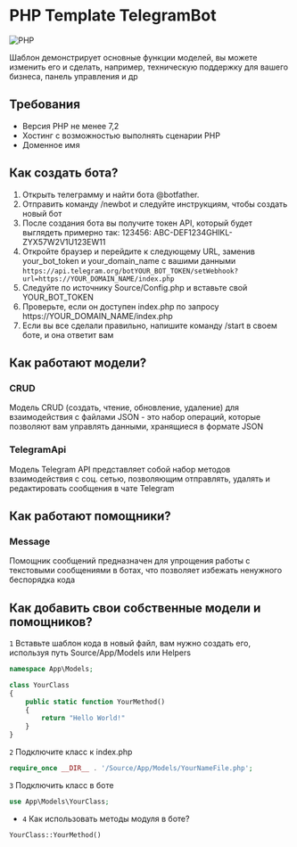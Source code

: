 # PHP Template TelegramBot

![PHP](https://img.shields.io/badge/PHP-Template-blue?style=flat-square&logo=php)

Шаблон демонстрирует основные функции моделей, вы можете изменить его и сделать, например, техническую поддержку для вашего бизнеса, панель управления и др

## Требования

- Версия PHP не менее 7,2
- Хостинг с возможностью выполнять сценарии PHP
- Доменное имя
  
## Как создать бота?

1. Открыть телеграмму и найти бота @botfather.
2. Отправить команду /newbot и следуйте инструкциям, чтобы создать новый бот
3. После создания бота вы получите токен API, который будет выглядеть примерно так: 123456: ABC-DEF1234GHIKL-ZYX57W2V1U123EW11
4. Откройте браузер и перейдите к следующему URL, заменив your_bot_token и your_domain_name с вашими данными
```https://api.telegram.org/botYOUR_BOT_TOKEN/setWebhook?url=https://YOUR_DOMAIN_NAME/index.php```
5. Следуйте по источнику Source/Config.php и вставьте свой YOUR_BOT_TOKEN
6. Проверьте, если он доступен index.php по запросу https://YOUR_DOMAIN_NAME/index.php
7. Если вы все сделали правильно, напишите команду /start в своем боте, и она ответит вам

## Как работают модели?

### CRUD

Модель CRUD (создать, чтение, обновление, удаление) для взаимодействия с файлами JSON - это набор операций, которые позволяют вам управлять данными, хранящиеся в формате JSON

### TelegramApi

Модель Telegram API представляет собой набор методов взаимодействия с соц. сетью, позволяющим отправлять, удалять и редактировать сообщения в чате Telegram

## Как работают помощники?

### Message

Помощник сообщений предназначен для упрощения работы с текстовыми сообщениями в ботах, что позволяет избежать ненужного беспорядка кода

## Как добавить свои собственные модели и помощников?

`1` Вставьте шаблон кода в новый файл, вам нужно создать его, используя путь Source/App/Models или Helpers

```php
namespace App\Models;

class YourClass
{
    public static function YourMethod()
    {
        return "Hello World!"
    }
}
```

`2` Подключите класс к index.php

```php
require_once __DIR__ . '/Source/App/Models/YourNameFile.php';
```

`3` Подключить класс в боте

```php
use App\Models\YourClass;
```
- `4` Как использовать методы модуля в боте?
```php
YourClass::YourMethod()
```




